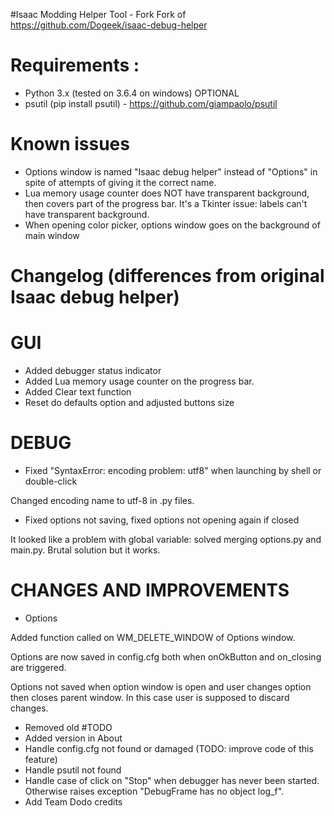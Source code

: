 #Isaac Modding Helper Tool - Fork
Fork of https://github.com/Dogeek/isaac-debug-helper

# Requirements :
 - Python 3.x (tested on 3.6.4 on windows)
OPTIONAL
 - psutil (pip install psutil) - https://github.com/giampaolo/psutil
 
# Known issues 
* Options window is named "Isaac debug helper" instead of "Options" in spite of attempts of giving it the correct name.
* Lua memory usage counter does NOT have transparent background, then covers part of the progress bar. It's a Tkinter issue: labels can't have transparent background.
* When opening color picker, options window goes on the background of main window

# Changelog (differences from original Isaac debug helper)
# GUI
+ Added debugger status indicator
+ Added Lua memory usage counter on the progress bar.
+ Added Clear text function
+ Reset do defaults option and adjusted buttons size

# DEBUG
* Fixed "SyntaxError: encoding problem: utf8" when launching by shell or double-click

Changed encoding name to utf-8 in .py files.

* Fixed options not saving, fixed options not opening again if closed

It looked like a problem with global variable: solved merging options.py and main.py. Brutal solution but it works.


# CHANGES AND IMPROVEMENTS
* Options

Added function called on WM_DELETE_WINDOW of Options window.

Options are now saved in config.cfg both when onOkButton and on_closing are triggered.

Options not saved when option window is open and user changes option then closes parent window. In this case user is supposed to discard changes.

* Removed old #TODO
* Added version in About
* Handle config.cfg not found or damaged (TODO: improve code of this feature)
* Handle psutil not found
* Handle case of click on "Stop" when debugger has never been started. Otherwise raises exception "DebugFrame has no object log_f".
* Add Team Dodo credits
